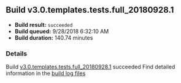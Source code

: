 ## Build v3.0.templates.tests.full_20180928.1
- **Build result:** `succeeded`
- **Build queued:** 9/28/2018 6:32:10 AM
- **Build duration:** 140.74 minutes
### Details
Build [v3.0.templates.tests.full_20180928.1](https://winappstudio.visualstudio.com/web/build.aspx?pcguid=a4ef43be-68ce-4195-a619-079b4d9834c2&builduri=vstfs%3a%2f%2f%2fBuild%2fBuild%2f26330) succeeded
Find detailed information in the [build log files](https://uwpctdiags.blob.core.windows.net/buildlogs/v3.0.templates.tests.full_20180928.1_logs.zip)

